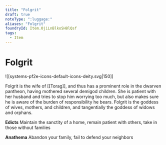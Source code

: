 ```yaml
---
title: "Folgrit"
draft: true
noteType: ":luggage:"
aliases: "Folgrit"
foundryId: Item.0jiLnBlkoSH8lQsf
tags:
  - Item
---
```


# Folgrit
![[systems-pf2e-icons-default-icons-deity.svg|150]]

Folgrit is the wife of [[Torag]], and thus has a prominent role in the dwarven pantheon, having mothered several demigod children. She is patient with her husband and tries to stop him worrying too much, but also makes sure he is aware of the burden of responsibility he bears. Folgrit is the goddess of wives, mothers, and children, and tangentially the goddess of widows and orphans.

**Edicts** Maintain the sanctity of a home, remain patient with others, take in those without families

**Anathema** Abandon your family, fail to defend your neighbors
